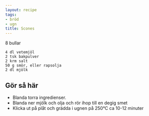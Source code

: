 ```yaml
---
layout: recipe
tags:
- bröd
- ugn
title: Scones
---
```


8 bullar

```
4 dl vetemjöl
2 tsk bakpulver
2 krm salt
50 g smör, eller rapsolja
2 dl mjölk
```

## Gör så här
* Blanda torra ingredienser.
* Blanda ner mjölk och olja och rör ihop till en degig smet
* Klicka ut på plåt och grädda i ugnen på 250°C ca 10-12 minuter
